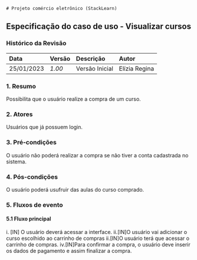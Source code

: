 	# Projeto comércio eletrônico (StackLearn)

## Especificação do caso de uso - Visualizar cursos

### Histórico da Revisão 

|  Data  | Versão | Descrição | Autor |
|:-------|:-------|:----------|:------|
| 25/01/2023 | *1.00* | Versão Inicial  | Elízia Regina |

### 1. Resumo 

Possibilita que o usuário realize a compra de um curso.

### 2. Atores

Usuários que já possuem login.

### 3. Pré-condições

O usuário não poderá realizar a compra se não tiver a conta cadastrada no sistema.

### 4. Pós-condições

O usuário poderá usufruir das aulas do curso comprado.

### 5. Fluxos de evento
#### 5.1 Fluxo principal
i. [IN] O usuário deverá acessar a interface.
ii.[IN]O usuário vai adicionar o curso escolhido ao carrinho de compras
ii.[IN]O usuário terá que acessar o carrinho de compras.
iv.[IN]Para confirmar a compra, o usuário deve inserir os dados de pagamento e assim finalizar a compra.
